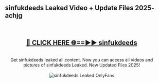 <h2>sinfukdeeds Leaked Video + Update Files 2025- achjg</h2>
<br>
<div align="center">
<h2><a href="https://libra.edu.pl?sinfukdeeds" rel="nofollow">🔴 CLICK HERE 🌐==►► sinfukdeeds</a></h2>
<br>
Get sinfukdeeds leaked all content. Now you can access all videos and pictures of sinfukdeeds Leaked. New Updated Files 2025!
<br>
<br>
<a href="https://libra.edu.pl?sinfukdeeds" rel="nofollow" data-target="animated-image.originalLink"><img src="https://i.ibb.co.com/WyWwxjT/player-gif2.gif" alt="sinfukdeeds Leaked OnlyFans" style="max-width: 100%; display: inline-block;" data-target="animated-image.originalImage"></a>
</div>
<br>